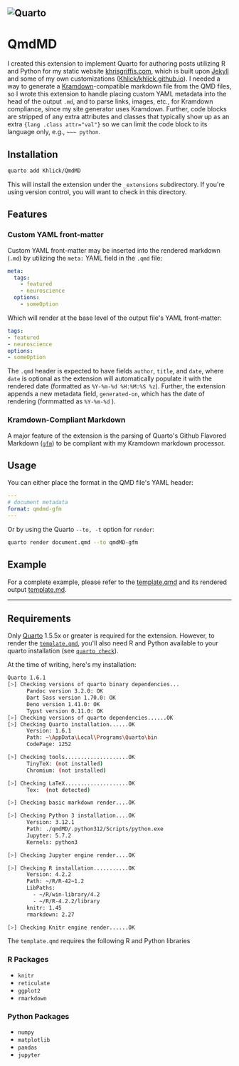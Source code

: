 ![Quarto](https://img.shields.io/badge/Quarto-≥1.5.53-blue)
---

# QmdMD

I created this extension to implement Quarto for authoring posts utilizing R and Python for my static website [khrisgriffis.com](https://khrisgriffis.com), which is built upon [Jekyll](https://jekyllrb.com) and some of my own customizations ([Khlick/khlick.github.io](https://github.com/Khlick/khlick.github.io)). I needed a way to generate a [Kramdown](https://kramdown.gettalong.org)-compatible markdown file from the QMD files, so I wrote this extension to handle placing custom YAML metadata into the head of the output `.md`, and to parse links, images, etc., for Kramdown compliance, since my site generator uses Kramdown. Further, code blocks are stripped of any extra attributes and classes that typically show up as an extra `{lang .class attr="val"}` so we can limit the code block to its language only, e.g., `~~~ python`.

## Installation

```bash
quarto add Khlick/QmdMD
```

This will install the extension under the `_extensions` subdirectory.
If you're using version control, you will want to check in this directory.

## Features

### Custom YAML front-matter
Custom YAML front-matter may be inserted into the rendered markdown (`.md`) by utilizing the `meta:` YAML field in the `.qmd` file:

```yaml
meta:
  tags:
    - featured
    - neuroscience
  options:
    - someOption
```
Which will render at the base level of the output file's YAML front-matter:
```yaml
tags:
- featured
- neuroscience
options:
- someOption
```
The `.qmd` header is expected to have fields `author`, `title`, and `date`, where `date` is optional as the extension will automatically populate it with the rendered date (formatted as `%Y-%m-%d %H:%M:%S %z`). Further, the extension appends a new metadata field, `generated-on`, which has the date of rendering (formmatted as `%Y-%m-%d` ).

### Kramdown-Compliant Markdown

A major feature of the extension is the parsing of Quarto's Github Flavored Markdown ([`gfm`](https://quarto.org/docs/output-formats/gfm.html)) to be compliant with my Kramdown markdown processor. 


## Usage

You can either place the format in the QMD file's YAML header:

```yaml
---
# document metadata
format: qmdmd-gfm
---
```

Or by using the Quarto `--to, -t` option for `render`:

```bash
quarto render document.qmd --to qmdMD-gfm
```

## Example

For a complete example, please refer to the [template.qmd](./template.qmd) and its rendered output [template.md](./template.md).

---

## Requirements

Only [Quarto](https://quarto.org/) 1.5.5x or greater is required for the extension. However, to render the [`template.qmd`](./template.qmd), you'll also need R and Python available to your quarto installation (see [`quarto check`](https://quarto.org/docs/troubleshooting/#check-the-version-of-quarto-and-its-dependencies)).

At the time of writing, here's my installation:
```bash
Quarto 1.6.1
[>] Checking versions of quarto binary dependencies...
      Pandoc version 3.2.0: OK
      Dart Sass version 1.70.0: OK
      Deno version 1.41.0: OK
      Typst version 0.11.0: OK
[>] Checking versions of quarto dependencies......OK
[>] Checking Quarto installation......OK
      Version: 1.6.1
      Path: ~\AppData\Local\Programs\Quarto\bin
      CodePage: 1252

[>] Checking tools....................OK
      TinyTeX: (not installed)
      Chromium: (not installed)

[>] Checking LaTeX....................OK
      Tex:  (not detected)

[>] Checking basic markdown render....OK

[>] Checking Python 3 installation....OK
      Version: 3.12.1
      Path: ./qmdMD/.python312/Scripts/python.exe
      Jupyter: 5.7.2
      Kernels: python3

[>] Checking Jupyter engine render....OK

[>] Checking R installation...........OK
      Version: 4.2.2
      Path: ~/R/R-42~1.2
      LibPaths:
        - ~/R/win-library/4.2
        - ~/R/R-4.2.2/library
      knitr: 1.45
      rmarkdown: 2.27

[>] Checking Knitr engine render......OK
```

The `template.qmd` requires the following R and Python libraries

### R Packages

- `knitr`
- `reticulate`
- `ggplot2`
- `rmarkdown`

### Python Packages

- `numpy`
- `matplotlib`
- `pandas`
- `jupyter`
